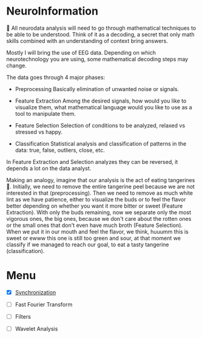 # NeuroInformation

🍊 All neurodata analysis will need to go through mathematical techniques to be able to be understood. Think of it as a decoding, a secret that only math skills combined with an understanding of context bring answers.

Mostly I will bring the use of EEG data. Depending on which neurotechnology you are using, some mathematical decoding steps may change.

The data goes through 4 major phases:

- Preprocessing
Basically elimination of unwanted noise or signals.

- Feature Extraction
Among the desired signals, how would you like to visualize them, what mathematical language would you like to use as a tool to manipulate them.

- Feature Selection
Selection of conditions to be analyzed, relaxed vs stressed vs happy.

-  Classification
Statistical analysis and classification of patterns in the data: true, false, outliers, close, etc.

In Feature Extraction and Selection analyzes they can be reversed, it depends a lot on the data analyst.

  Making an analogy, imagine that our analysis is the act of eating tangerines 🍊. Initially, we need to remove the entire tangerine peel because we are not interested in that (preprocessing). Then we need to remove as much white lint as we have patience, either to visualize the buds or to feel the flavor better depending on whether you want it more bitter or sweet (Feature Extraction). With only the buds remaining, now we separate only the most vigorous ones, the big ones, because we don't care about the rotten ones or the small ones that don't even have much broth (Feature Selection). When we put it in our mouth and feel the flavor, we think, huuumm this is sweet or ewww this one is still too green and sour, at that moment we classify if we managed to reach our goal, to eat a tasty tangerine (classification).

# Menu

- [x] [Synchronization](https://github.com/will-bc/Neurotechnology/tree/main/Basic_Analytics/Synchronization)
- [ ] Fast Fourier Transform
- [ ] Filters
- [ ] Wavelet Analysis



